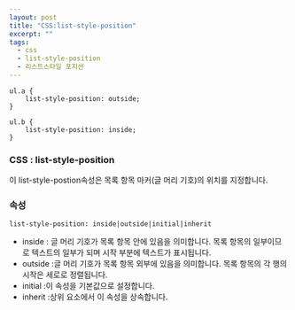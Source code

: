 ```yaml
---
layout: post
title: "CSS:list-style-position"
excerpt: ""
tags: 
  - css
  - list-style-position
  - 리스트스타일 포지션
---
```

```
ul.a {
    list-style-position: outside;
}

ul.b {
    list-style-position: inside;
}
```
### CSS : list-style-position

이 list-style-postion속성은 목록 항목 마커(글 머리 기호)의 위치를 지정합니다.

### 속성
`list-style-position: inside|outside|initial|inherit`

+ inside : 글 머리 기호가 목록 항목 안에 있음을 의미합니다. 목록 항목의 일부이므로 텍스트의 일부가 되며 시작 부분에 텍스트가 표시됩니다.
+ outside :글 머리 기호가 목록 항목 외부에 있음을 의미합니다. 목록 항목의 각 행의 시작은 세로로 정렬됩니다. 
+ initial :이 속성을 기본값으로 설정합니다.
+ inherit :상위 요소에서 이 속성을 상속합니다.
